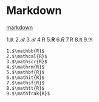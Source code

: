 # Markdown

[markdown](https://blog.csdn.net/konglongdanfo1/article/details/85204312)

1.$\mathbb{R}$
2.$\mathcal{R}$
3.$\mathscr{R}$
4.$\mathrm{R}$
5.$\mathbf{R}$
6.$\mathit{R}$
7.$\mathsf{R}$
8.$\mathtt{R}$
9.$\mathfrak{R}$

```
1.$\mathbb{R}$
2.$\mathcal{R}$
3.$\mathscr{R}$
4.$\mathrm{R}$
5.$\mathbf{R}$
6.$\mathit{R}$
7.$\mathsf{R}$
8.$\mathtt{R}$
9.$\mathfrak{R}$
```
